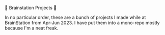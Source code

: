 🥑 Brainstation Projects 🥑

In no particular order, these are a bunch of projects I made while at BrainStation from Apr-Jun 2023. I have put them into a mono-repo mostly because I'm a neat freak.
